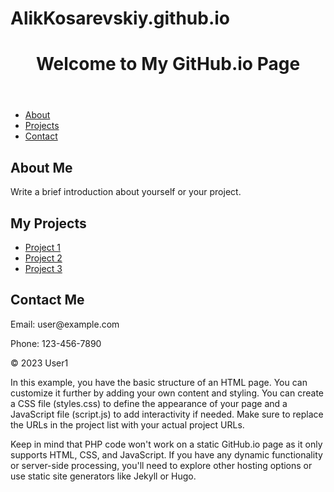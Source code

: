 
# AlikKosarevskiy.github.io
<!DOCTYPE html>
<html>
<head>
  <meta charset="UTF-8">
  <title>My GitHub.io Page</title>
  <link rel="stylesheet" href="styles.css">
</head>
<body>
  <header>
    <h1>Welcome to My GitHub.io Page</h1>
  </header>
  
  <nav>
    <ul>
      <li><a href="#about">About</a></li>
      <li><a href="#projects">Projects</a></li>
      <li><a href="#contact">Contact</a></li>
    </ul>
  </nav>
  
  <section id="about">
    <h2>About Me</h2>
    <p>Write a brief introduction about yourself or your project.</p>
  </section>
  
  <section id="projects">
    <h2>My Projects</h2>
    <ul>
      <li><a href="https://github.com/user1/project1">Project 1</a></li>
      <li><a href="https://github.com/user1/project2">Project 2</a></li>
      <li><a href="https://github.com/user1/project3">Project 3</a></li>
    </ul>
  </section>
  
  <section id="contact">
    <h2>Contact Me</h2>
    <p>Email: user@example.com</p>
    <p>Phone: 123-456-7890</p>
  </section>
  
  <footer>
    <p>&copy; 2023 User1</p>
  </footer>
  
  <script src="script.js"></script>
</body>
</html>

In this example, you have the basic structure of an HTML page. You can customize it further by adding your own content and styling. You can create a CSS file (styles.css) to define the appearance of your page and a JavaScript file (script.js) to add interactivity if needed. Make sure to replace the URLs in the project list with your actual project URLs.

Keep in mind that PHP code won't work on a static GitHub.io page as it only supports HTML, CSS, and JavaScript. If you have any dynamic functionality or server-side processing, you'll need to explore other hosting options or use static site generators like Jekyll or Hugo.
